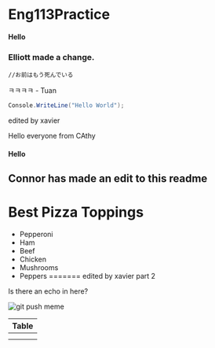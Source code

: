 # Eng113Practice

#### Hello

### Elliott made a change.

`//お前はもう死んでいる`

ㅋㅋㅋㅋ - Tuan

```csharp
Console.WriteLine("Hello World");
```
edited by xavier

Hello everyone from CAthy
#### Hello

## Connor has made an edit to this readme
# Best Pizza Toppings
- Pepperoni
- Ham
- Beef
- Chicken
- Mushrooms
- Peppers
=======
edited by xavier part 2

Is there an echo in here?

![git push meme](https://memegenerator.net/img/instances/56321496.jpg)


| Table | 
| ----- |
|       |  
|       | 

